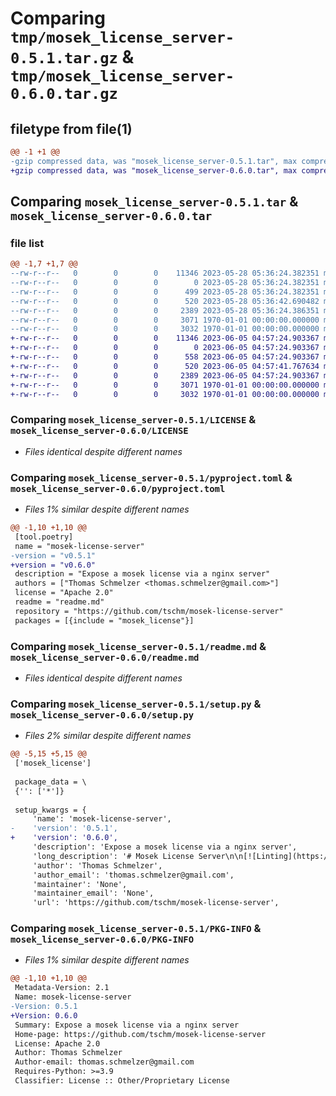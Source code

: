 # Comparing `tmp/mosek_license_server-0.5.1.tar.gz` & `tmp/mosek_license_server-0.6.0.tar.gz`

## filetype from file(1)

```diff
@@ -1 +1 @@
-gzip compressed data, was "mosek_license_server-0.5.1.tar", max compression
+gzip compressed data, was "mosek_license_server-0.6.0.tar", max compression
```

## Comparing `mosek_license_server-0.5.1.tar` & `mosek_license_server-0.6.0.tar`

### file list

```diff
@@ -1,7 +1,7 @@
--rw-r--r--   0        0        0    11346 2023-05-28 05:36:24.382351 mosek_license_server-0.5.1/LICENSE
--rw-r--r--   0        0        0        0 2023-05-28 05:36:24.382351 mosek_license_server-0.5.1/mosek_license/__init__.py
--rw-r--r--   0        0        0      499 2023-05-28 05:36:24.382351 mosek_license_server-0.5.1/mosek_license/license.py
--rw-r--r--   0        0        0      520 2023-05-28 05:36:42.690482 mosek_license_server-0.5.1/pyproject.toml
--rw-r--r--   0        0        0     2389 2023-05-28 05:36:24.386351 mosek_license_server-0.5.1/readme.md
--rw-r--r--   0        0        0     3071 1970-01-01 00:00:00.000000 mosek_license_server-0.5.1/setup.py
--rw-r--r--   0        0        0     3032 1970-01-01 00:00:00.000000 mosek_license_server-0.5.1/PKG-INFO
+-rw-r--r--   0        0        0    11346 2023-06-05 04:57:24.903367 mosek_license_server-0.6.0/LICENSE
+-rw-r--r--   0        0        0        0 2023-06-05 04:57:24.903367 mosek_license_server-0.6.0/mosek_license/__init__.py
+-rw-r--r--   0        0        0      558 2023-06-05 04:57:24.903367 mosek_license_server-0.6.0/mosek_license/license.py
+-rw-r--r--   0        0        0      520 2023-06-05 04:57:41.767634 mosek_license_server-0.6.0/pyproject.toml
+-rw-r--r--   0        0        0     2389 2023-06-05 04:57:24.903367 mosek_license_server-0.6.0/readme.md
+-rw-r--r--   0        0        0     3071 1970-01-01 00:00:00.000000 mosek_license_server-0.6.0/setup.py
+-rw-r--r--   0        0        0     3032 1970-01-01 00:00:00.000000 mosek_license_server-0.6.0/PKG-INFO
```

### Comparing `mosek_license_server-0.5.1/LICENSE` & `mosek_license_server-0.6.0/LICENSE`

 * *Files identical despite different names*

### Comparing `mosek_license_server-0.5.1/pyproject.toml` & `mosek_license_server-0.6.0/pyproject.toml`

 * *Files 1% similar despite different names*

```diff
@@ -1,10 +1,10 @@
 [tool.poetry]
 name = "mosek-license-server"
-version = "v0.5.1"
+version = "v0.6.0"
 description = "Expose a mosek license via a nginx server"
 authors = ["Thomas Schmelzer <thomas.schmelzer@gmail.com>"]
 license = "Apache 2.0"
 readme = "readme.md"
 repository = "https://github.com/tschm/mosek-license-server"
 packages = [{include = "mosek_license"}]
```

### Comparing `mosek_license_server-0.5.1/readme.md` & `mosek_license_server-0.6.0/readme.md`

 * *Files identical despite different names*

### Comparing `mosek_license_server-0.5.1/setup.py` & `mosek_license_server-0.6.0/setup.py`

 * *Files 2% similar despite different names*

```diff
@@ -5,15 +5,15 @@
 ['mosek_license']
 
 package_data = \
 {'': ['*']}
 
 setup_kwargs = {
     'name': 'mosek-license-server',
-    'version': '0.5.1',
+    'version': '0.6.0',
     'description': 'Expose a mosek license via a nginx server',
     'long_description': '# Mosek License Server\n\n[![Linting](https://github.com/tschm/mosek-license-server/actions/workflows/linting.yml/badge.svg)](https://github.com/tschm/mosek-license-server/actions/workflows/linting.yml)\n[![PyPI version](https://badge.fury.io/py/mosek-license-server.svg)](https://badge.fury.io/py/mosek-license-server)\n[![Apache 2.0 License](https://img.shields.io/badge/License-APACHEv2-brightgreen.svg)](https://github.com/tschm/mosek-license-server/blob/main/LICENSE)\n[![PyPI download month](https://img.shields.io/pypi/dm/mosek-license-server.svg)](https://pypi.python.org/pypi/mosek-license-server/)\n\nUsing a [nginx image](https://hub.docker.com/_/nginx/) we expose a Mosek license\non a server to be accessible from various research machines without sharing the actual\nlicense file in the underlying repositories.\n\nThis repository serves two purposes. It exposes the server but it is also the home\nfor a little Python package to inject the license into your programs.\n\nWe solve a common problem here. Assume $20$ researchers work on $50$ different strategies.\nUsing local copies of the same license file is a tedious exercise as\nthe file needs to get updated once a year.\nRather, each strategy would connect to the server to fetch a license using the mosek_license\nPython package. Once the strategy expires we only need to update the server.\nNo change for the strategies is required.\n\n## License server\n\n### Copy your license file into folder\n\nCopy the license file you have received (from Mosek) into the `web` folder.\nName it `mosek`.\n\nThe file should look like\n\n```bash\nSTART_LICENSE\nVENDOR MOSEKLM\n# PSN-4183\nFEATURE PTS MOSEKLM 10 31-jan-2024 uncounted ...\n# PSN-4182\nFEATURE PTON MOSEKLM 10 31-jan-2024 uncounted ...\nEND_LICENSE\n```\n\n### Start the nginx server\n\nShare the web folder (after you have copied your personal Mosek license into)\nvia\n\n```bash\ndocker run --name mosek -v $PWD/web:/usr/share/nginx/html:ro -p 8080:80 -d nginx\n```\n\nThe license will now be exposed via `http://localhost:8080/mosek`\n\nAs an alternative you can run the script\n\n```bash\n./start_server.sh\n```\n\n## The mosek_license module\n\nInstall via\n\n```bash\npip install mosek-license-server\n```\n\nand then\n\n```python\nfrom mosek_license import license\n\n# It\'s important to upsert the license before you import mosek\nlicense.upsert(server="http://localhost:8080/mosek")\n\n# only now import mosek\nimport mosek\n```\n',
     'author': 'Thomas Schmelzer',
     'author_email': 'thomas.schmelzer@gmail.com',
     'maintainer': 'None',
     'maintainer_email': 'None',
     'url': 'https://github.com/tschm/mosek-license-server',
```

### Comparing `mosek_license_server-0.5.1/PKG-INFO` & `mosek_license_server-0.6.0/PKG-INFO`

 * *Files 1% similar despite different names*

```diff
@@ -1,10 +1,10 @@
 Metadata-Version: 2.1
 Name: mosek-license-server
-Version: 0.5.1
+Version: 0.6.0
 Summary: Expose a mosek license via a nginx server
 Home-page: https://github.com/tschm/mosek-license-server
 License: Apache 2.0
 Author: Thomas Schmelzer
 Author-email: thomas.schmelzer@gmail.com
 Requires-Python: >=3.9
 Classifier: License :: Other/Proprietary License
```

